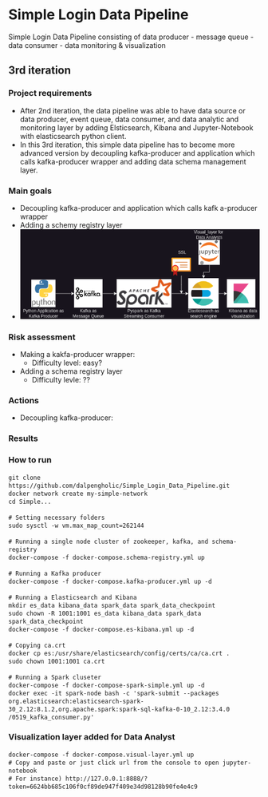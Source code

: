 # Simple Login Data Pipeline
Simple Login Data Pipeline consisting of 
data producer - message queue - data consumer - data monitoring & visualization


## 3rd iteration 
### Project requirements
- After 2nd iteration, the data pipeline was able to have data source or data producer, event queue, data consumer, and data analytic and monitoring layer by adding Elsticsearch, Kibana and Jupyter-Notebook with elasticsearch python client.
- In this 3rd iteration, this simple data pipeline has to become more advanced version by decoupling kafka-producer and application which calls kafka-producer wrapper and adding data schema management layer.

### Main goals
- Decoupling kafka-producer and application which calls kafk
a-producer wrapper
- Adding a schemy registry layer
- ![diagram](https://github.com/dalpengholic/Simple_Login_Data_Pipeline/blob/master/pics/simple-data-pipeline-drawio-2nd.png)

### Risk assessment
- Making a kakfa-producer wrapper:
  - Difficulty level: easy?
- Adding a schema registry layer
  - Difficulty levle: ??

### Actions
- Decoupling kafka-producer:
### Results
### How to run
```Shell
git clone https://github.com/dalpengholic/Simple_Login_Data_Pipeline.git
docker network create my-simple-network
cd Simple...

# Setting necessary folders
sudo sysctl -w vm.max_map_count=262144

# Running a single node cluster of zookeeper, kafka, and schema-registry
docker-compose -f docker-compose.schema-registry.yml up

# Running a Kafka producer 
docker-compose -f docker-compose.kafka-producer.yml up -d

# Running a Elasticsearch and Kibana
mkdir es_data kibana_data spark_data spark_data_checkpoint
sudo chown -R 1001:1001 es_data kibana_data spark_data spark_data_checkpoint
docker-compose -f docker-compose.es-kibana.yml up -d

# Copying ca.crt
docker cp es:/usr/share/elasticsearch/config/certs/ca/ca.crt .
sudo chown 1001:1001 ca.crt

# Running a Spark cluseter
docker-compose -f docker-compose-spark-simple.yml up -d
docker exec -it spark-node bash -c 'spark-submit --packages org.elasticsearch:elasticsearch-spark-30_2.12:8.1.2,org.apache.spark:spark-sql-kafka-0-10_2.12:3.4.0 /0519_kafka_consumer.py'
```

### Visualization layer added for Data Analyst
```Shell
docker-compose -f docker-compose.visual-layer.yml up
# Copy and paste or just click url from the console to open jupyter-notebook
# For instance) http://127.0.0.1:8888/?token=6624bb685c106f0cf89de947f409e34d98128b90fe4e4c9
```

